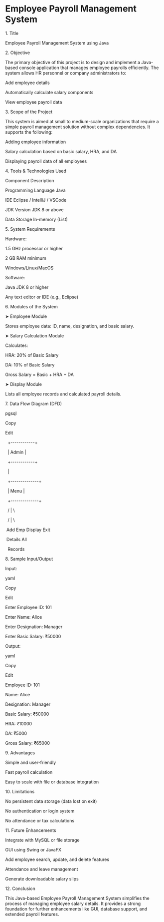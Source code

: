 # Employee Payroll Management System



1\. Title

Employee Payroll Management System using Java



2\. Objective

The primary objective of this project is to design and implement a Java-based console application that manages employee payrolls efficiently. The system allows HR personnel or company administrators to:



Add employee details



Automatically calculate salary components



View employee payroll data



3\. Scope of the Project

This system is aimed at small to medium-scale organizations that require a simple payroll management solution without complex dependencies. It supports the following:



Adding employee information



Salary calculation based on basic salary, HRA, and DA



Displaying payroll data of all employees



4\. Tools \& Technologies Used

Component	Description

Programming Language	Java

IDE	Eclipse / IntelliJ / VSCode

JDK Version	JDK 8 or above

Data Storage	In-memory (List)



5\. System Requirements

Hardware:



1.5 GHz processor or higher



2 GB RAM minimum



Windows/Linux/MacOS



Software:



Java JDK 8 or higher



Any text editor or IDE (e.g., Eclipse)



6\. Modules of the System

➤ Employee Module

Stores employee data: ID, name, designation, and basic salary.



➤ Salary Calculation Module

Calculates:



HRA: 20% of Basic Salary



DA: 10% of Basic Salary



Gross Salary = Basic + HRA + DA



➤ Display Module

Lists all employee records and calculated payroll details.



7\. Data Flow Diagram (DFD)

pgsql

Copy

Edit

&nbsp;      +------------+

&nbsp;      |   Admin    |

&nbsp;      +------------+

&nbsp;            |

&nbsp;     +--------------+

&nbsp;     |   Menu       |

&nbsp;     +--------------+

&nbsp;       /     |     \\

&nbsp;      /      |      \\

&nbsp;Add Emp   Display   Exit

&nbsp;Details    All

&nbsp;          Records

8\. Sample Input/Output

Input:



yaml

Copy

Edit

Enter Employee ID: 101

Enter Name: Alice

Enter Designation: Manager

Enter Basic Salary: ₹50000

Output:



yaml

Copy

Edit

Employee ID: 101

Name: Alice

Designation: Manager

Basic Salary: ₹50000

HRA: ₹10000

DA: ₹5000

Gross Salary: ₹65000

9\. Advantages

Simple and user-friendly



Fast payroll calculation



Easy to scale with file or database integration



10\. Limitations

No persistent data storage (data lost on exit)



No authentication or login system



No attendance or tax calculations



11\. Future Enhancements

Integrate with MySQL or file storage



GUI using Swing or JavaFX



Add employee search, update, and delete features



Attendance and leave management



Generate downloadable salary slips



12\. Conclusion

This Java-based Employee Payroll Management System simplifies the process of managing employee salary details. It provides a strong foundation for further enhancements like GUI, database support, and extended payroll features.





